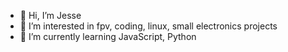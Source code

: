 - 👋 Hi, I’m Jesse
- 👀 I’m interested in fpv, coding, linux, small electronics projects
- 🌱 I’m currently learning JavaScript, Python

<!---
00jferna/00jferna is a ✨ special ✨ repository because its `README.md` (this file) appears on your GitHub profile.
You can click the Preview link to take a look at your changes.
--->
